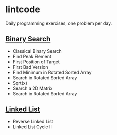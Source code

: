 # lintcode
Daily programming exercises, one problem per day.

## [Binary Search](<https://github.com/lemonhu/lintcode/tree/master/binary_search>)

- Classical Binary Search
- Find Peak Element
- First Position of Target
- First Bad Version
- Find Minimum in Rotated Sorted Array
- Search in Rotated Sorted Array
- Sqrt(x)
- Search a 2D Matrix
- Search in Rotated Sorted Array

## [Linked List](https://github.com/lemonhu/lintcode/tree/master/linked_list)

- Reverse Linked List
- Linked List Cycle II

